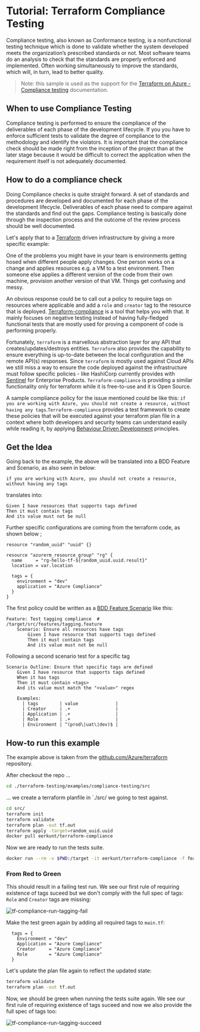 # Tutorial: Terraform Compliance Testing

Compliance testing, also known as Conformance testing, is a nonfunctional testing technique which is done to validate whether the system developed meets the organization’s prescribed standards or not. Most software teams do an analysis to check that the standards are properly enforced and implemented. Often working simultaneously to improve the standards, which will, in turn, lead to better quality.

> Note: this sample is used as the support for the [Terraform on Azure - Compliance testing](https://docs.microsoft.com/azure/developer/terraform/best-practices-compliance-testing) documentation.

## When to use Compliance Testing

Compliance testing is performed to ensure the compliance of the deliverables of each phase of the development lifecycle. If you you have to enforce sufficient tests to validate the degree of compliance to the methodology and identify the violators. 
It is important that the compliance check should be made right from the inception of the project than at the later stage because it would be difficult to correct the application when the requirement itself is not adequately documented.

## How to do a compliance check

Doing Compliance checks is quite straight forward. A set of standards and procedures are developed and documented for each phase of the development lifecycle. Deliverables of each phase need to compare against the standards and find out the gaps. Compliance testing is basically done through the inspection process and the outcome of the review process should be well documented.

Let's apply that to a [Terraform](https://terraform.io) driven infrastructure by giving a more specific example: 

One of the problems you might have in your team is environments getting hosed when different people apply changes. One person works on a change and applies resources e.g. a VM to a test environment. Then someone else applies a different version of the code from their own machine, provision another version of that VM. Things get confusing and messy. 

An obvious response could be to call out a policy to require tags on resources where applicable and add a `role` and `creator` tag to the resource that is deployed. [Terraform-compliance](https://terraform-compliance.com) is a tool that helps you with that. It mainly focuses on negative testing instead of having fully-fledged functional tests that are mostly used for proving a component of code is performing properly.

Fortunately, `terraform` is a marvellous abstraction layer for any API that creates/updates/destroys entities. `Terraform` also provides the capability to ensure everything is up-to-date between the local configuration and the remote API(s) responses. Since `terraform` is mostly used against Cloud APIs we still miss a way to ensure the code deployed against the infrastructure must follow specific policies - like HashiCorp currently provides with [Sentinel](https://docs.hashicorp.com/sentinel/intro/what/) for Enterprise Products. `Terraform-compliance` is providing a similar functionality only for terraform while it is free-to-use and it is Open Source.

A sample compliance policy for the issue mentioned could be like this: `if you are working with Azure, you should not create a resource, without having any tags`.`Terraform-compliance` provides a test framework to create these policies that will be executed against your terraform plan file in a context where both developers and security teams can understand easily while reading it, by applying [Behaviour Driven Development](https://en.wikipedia.org/wiki/Behavior-driven_development) principles.

## Get the Idea 

Going back to the example, the above will be translated into a BDD Feature and Scenario, as also seen in below:

```Cucumber
if you are working with Azure, you should not create a resource, without having any tags
```

translates into:

```Cucumber
Given I have resources that supports tags defined
Then it must contain tags
And its value must not be null
```

Further specific configurations are coming from the terraform code, as shown below ;

```hcl
resource "random_uuid" "uuid" {}

resource "azurerm_resource_group" "rg" {
  name     = "rg-hello-tf-${random_uuid.uuid.result}"
  location = var.location

  tags = {
    environment = "dev"
    application = "Azure Compliance"
  } 
}
```


The first policy could be written as a [BDD Feature Scenario](https://gherkin.io/docs/gherkin/reference/) like this: 

```Cucumber
Feature: Test tagging compliance  # /target/src/features/tagging.feature
    Scenario: Ensure all resources have tags
        Given I have resource that supports tags defined
        Then it must contain tags
        And its value must not be null
```

Following a second scenario test for a specific tag

```Cucumber
Scenario Outline: Ensure that specific tags are defined
    Given I have resource that supports tags defined
    When it has tags
    Then it must contain <tags>
    And its value must match the "<value>" regex

    Examples:
      | tags        | value              |
      | Creator     | .+                 |
      | Application | .+                 |
      | Role        | .+                 |
      | Environment | ^(prod\|uat\|dev)$ |
```

## How-to run this example

The example above is taken from the [github.com/Azure/terraform](https://github.com/Azure/terraform/tree/compliance-testing/examples/master) repository.

After checkout the repo ...

```bash 
cd ./terraform-testing/examples/compliance-testing/src
```
... we create a terraform planfile in `./src/ we going to test against.

```bash
cd src/ 
terraform init 
terraform validate 
terraform plan -out tf.out 
terraform apply -target=random_uuid.uuid
docker pull eerkunt/terraform-compliance
```

Now we are ready to run the tests suite.

```bash 
docker run --rm -v $PWD:/target -it eerkunt/terraform-compliance -f features -p tf.out
```

### From Red to Green

This should result in a failing test run. We see our first rule of requiring existence of tags suceed but we don't comply with the full spec of tags: `Role` and `Creator` tags are missing:

![tf-compliance-run-tagging-fail](assets/tf-compliance-run-tagging-fail.png)

Make the test green again by adding all required tags to `main.tf`:

```hcl 
  tags = {
    Environment = "dev"
    Application = "Azure Compliance"
    Creator     = "Azure Compliance"
    Role        = "Azure Compliance"
  } 

```

Let's update the plan file again to reflect the updated state:

```bash 
terraform validate 
terraform plan -out tf.out 
```

Now, we should be green when running the tests suite again. We see our first rule of requiring existence of tags suceed and now we also provide the full spec of tags too:

![tf-compliance-run-tagging-succeed](assets/tf-compliance-run-tagging-succeed.png)

